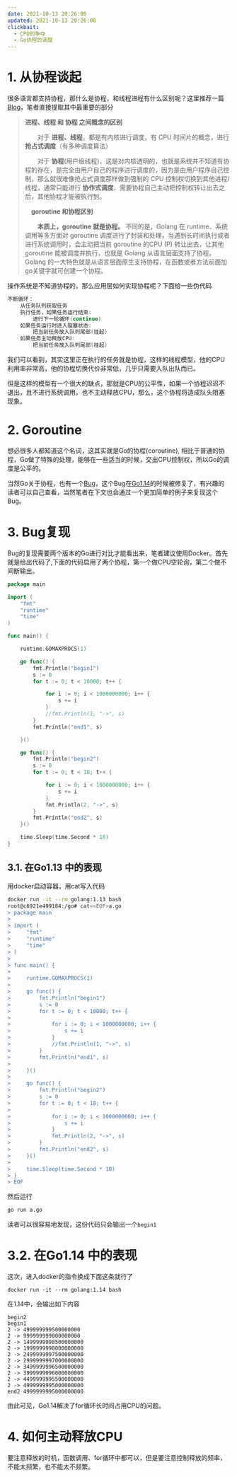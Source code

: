 ```yaml
---
date: 2021-10-13 20:26:00
updated: 2021-10-13 20:26:00
clickbait:
  - CPU的争夺
  - Go协程的调度
---
```




# 1. 从协程谈起

很多语言都支持协程，那什么是协程，和线程进程有什么区别呢？这里推荐一篇[Blog](https://www.cnblogs.com/liang1101/p/7285955.html)，笔者直接提取其中最重要的部分

>**进程、线程 和 协程 之间概念的区别**
>
>　　对于 **进程、线程**，都是有内核进行调度，有 CPU 时间片的概念，进行 **抢占式调度**（有多种调度算法）
>
>　　对于 **协程**(用户级线程)，这是对内核透明的，也就是系统并不知道有协程的存在，是完全由用户自己的程序进行调度的，因为是由用户程序自己控制，那么就很难像抢占式调度那样做到强制的 CPU 控制权切换到其他进程/线程，通常只能进行 **协作式调度**，需要协程自己主动把控制权转让出去之后，其他协程才能被执行到。
>
>　**goroutine 和协程区别**
>
>　　**本质上，goroutine 就是协程。** 不同的是，Golang 在 runtime、系统调用等多方面对 goroutine 调度进行了封装和处理，当遇到长时间执行或者进行系统调用时，会主动把当前 goroutine 的CPU (P) 转让出去，让其他 goroutine 能被调度并执行，也就是 Golang 从语言层面支持了协程。Golang 的一大特色就是从语言层面原生支持协程，在函数或者方法前面加 go关键字就可创建一个协程。

操作系统是不知道协程的，那么应用层如何实现协程呢？下面给一些伪代码

```C
不断循环：
    从任务队列获取任务
    执行任务，如果任务运行结束:
        进行下一轮循环(continue)
    如果任务运行时进入阻塞状态:
        把当前任务放入队列尾部(挂起)
    如果任务主动释放CPU:
        把当前任务放入队列尾部(挂起)
```

我们可以看到，其实这里正在执行的任务就是协程，这样的线程模型，他的CPU利用率非常高，他的协程切换代价非常低，几乎只需要入队出队而已。

但是这样的模型有一个很大的缺点，那就是CPU的公平性，如果一个协程迟迟不退出，且不进行系统调用，也不主动释放CPU，那么，这个协程将造成队头阻塞现象。

<!-- more -->

# 2. Goroutine

想必很多人都知道这个名词，这其实就是Go的协程(coroutine), 相比于普通的协程，Go做了特殊的处理，能够在一些适当的时候，交出CPU控制权，所以Go的调度是公平的。

当然Go关于协程，也有一个[Bug](https://fengyoulin.com/for-block-all.html)，这个Bug在[Go1.14](https://golang.org/doc/go1.14#runtime)的时候被修复了，有兴趣的读者可以自己查看，当然笔者在下文也会通过一个更加简单的例子来复现这个Bug。



# 3. Bug复现

Bug的复现需要两个版本的Go进行对比才能看出来，笔者建议使用Docker。首先就是给出代码了,下面的代码启用了两个协程，第一个做CPU空轮询，第二个做不间断输出。

```go
package main

import (
    "fmt"
    "runtime"
    "time"
)

func main() {

    runtime.GOMAXPROCS(1)

    go func() {
        fmt.Println("begin1")
        s := 0
        for t := 0; t < 10000; t++ {

            for i := 0; i < 1000000000; i++ {
                s += i
            }
            //fmt.Println(1, "->", s)
        }
        fmt.Println("end1", s)

    }()

    go func() {
        fmt.Println("begin2")
        s := 0
        for t := 0; t < 10; t++ {

            for i := 0; i < 1000000000; i++ {
                s += i
            }
            fmt.Println(2, "->", s)
        }
        fmt.Println("end2", s)
    }()

    time.Sleep(time.Second * 10)
}
```



## 3.1. 在Go1.13 中的表现

用docker启动容器，用cat写入代码

```sh
docker run -it --rm golang:1.13 bash
root@c6921e499184:/go# cat<<EOF>a.go
> package main
>
> import (
>     "fmt"
>     "runtime"
>     "time"
> )
>
> func main() {
>
>     runtime.GOMAXPROCS(1)
>
>     go func() {
>         fmt.Println("begin1")
>         s := 0
>         for t := 0; t < 10000; t++ {
>
>             for i := 0; i < 1000000000; i++ {
>                 s += i
>             }
>             //fmt.Println(1, "->", s)
>         }
>         fmt.Println("end1", s)
>
>     }()
>
>     go func() {
>         fmt.Println("begin2")
>         s := 0
>         for t := 0; t < 10; t++ {
>
>             for i := 0; i < 1000000000; i++ {
>                 s += i
>             }
>             fmt.Println(2, "->", s)
>         }
>         fmt.Println("end2", s)
>     }()
>
>     time.Sleep(time.Second * 10)
> }
> EOF
```

然后运行

```sh
go run a.go
```

读者可以很容易地发现，这份代码只会输出一个`begin1`



# 3.2. 在Go1.14 中的表现

这次，进入docker的指令换成下面这条就行了

```
docker run -it --rm golang:1.14 bash
```

在1.14中，会输出如下内容

```
begin2
begin1
2 -> 499999999500000000
2 -> 999999999000000000
2 -> 1499999998500000000
2 -> 1999999998000000000
2 -> 2499999997500000000
2 -> 2999999997000000000
2 -> 3499999996500000000
2 -> 3999999996000000000
2 -> 4499999995500000000
2 -> 4999999995000000000
end2 4999999995000000000
```

由此可见，Go1.14解决了for循环长时间占用CPU的问题。





# 4. 如何主动释放CPU

要注意释放的时机，函数调用、for循环中都可以，但是要注意控制释放的频率，不能太频繁，也不能太不频繁。








